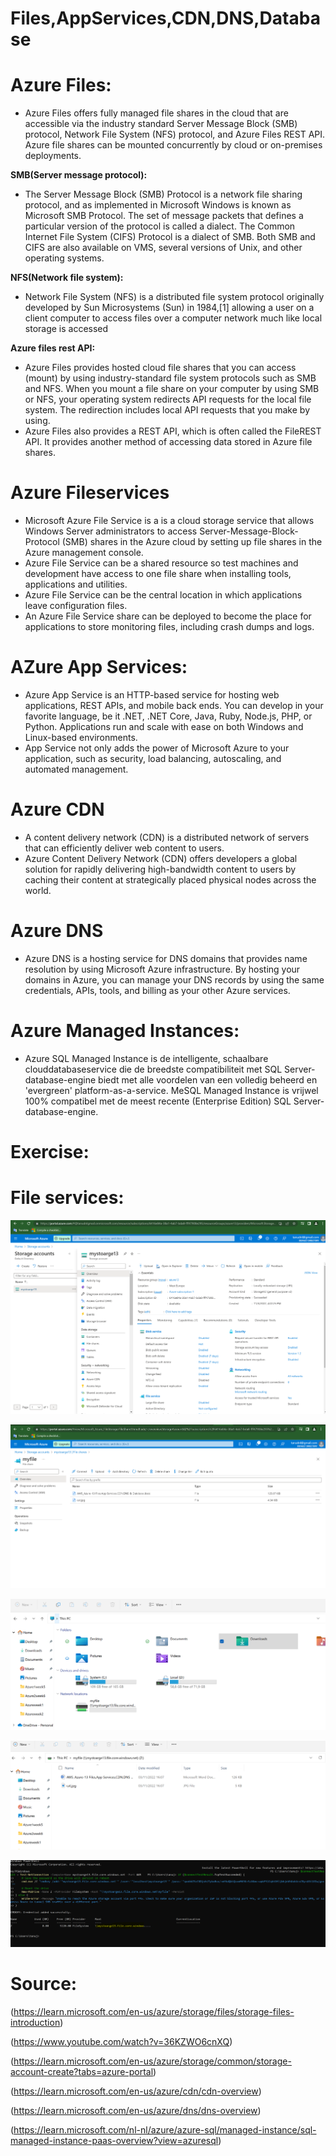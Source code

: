 # Files,AppServices,CDN,DNS,Database


# Azure Files:
- Azure Files offers fully managed file shares in the cloud that are accessible via the industry standard Server Message Block (SMB) protocol, Network File System (NFS) protocol, and Azure Files REST API. Azure file shares can be mounted concurrently by cloud or on-premises deployments.

**SMB(Server message protocol):**
- The Server Message Block (SMB) Protocol is a network file sharing protocol, and as implemented in Microsoft Windows is known as Microsoft SMB Protocol. The set of message packets that defines a particular version of the protocol is called a dialect. The Common Internet File System (CIFS) Protocol is a dialect of SMB. Both SMB and CIFS are also available on VMS, several versions of Unix, and other operating systems.

**NFS(Network file system):**
- Network File System (NFS) is a distributed file system protocol originally developed by Sun Microsystems (Sun) in 1984,[1] allowing a user on a client computer to access files over a computer network much like local storage is accessed

**Azure files rest API:**
- Azure Files provides hosted cloud file shares that you can access (mount) by using industry-standard file system protocols such as SMB and NFS. When you mount a file share on your computer by using SMB or NFS, your operating system redirects API requests for the local file system. The redirection includes local API requests that you make by using.
- Azure Files also provides a REST API, which is often called the FileREST API. It provides another method of accessing data stored in Azure file shares.

# Azure Fileservices
- Microsoft Azure File Service is a is a cloud storage service that allows Windows Server administrators to access Server-Message-Block-Protocol (SMB) shares in the Azure cloud by setting up file shares in the Azure management console.
- Azure File Service can be a shared resource so test machines and development have access to one file share when installing tools, applications and utilities.
- Azure File Service can be the central location in which applications leave configuration files.
- An Azure File Service share can be deployed to become the place for applications to store monitoring files, including crash dumps and logs.

# AZure App Services:
- Azure App Service is an HTTP-based service for hosting web applications, REST APIs, and mobile back ends. You can develop in your favorite language, be it .NET, .NET Core, Java, Ruby, Node.js, PHP, or Python. Applications run and scale with ease on both Windows and Linux-based environments.
- App Service not only adds the power of Microsoft Azure to your application, such as security, load balancing, autoscaling, and automated management.

# Azure CDN
- A content delivery network (CDN) is a distributed network of servers that can efficiently deliver web content to users. 
- Azure Content Delivery Network (CDN) offers developers a global solution for rapidly delivering high-bandwidth content to users by caching their content at strategically placed physical nodes across the world.

# Azure DNS
- Azure DNS is a hosting service for DNS domains that provides name resolution by using Microsoft Azure infrastructure. By hosting your domains in Azure, you can manage your DNS records by using the same credentials, APIs, tools, and billing as your other Azure services.

# Azure Managed Instances:
- Azure SQL Managed Instance is de intelligente, schaalbare clouddatabaseservice die de breedste compatibiliteit met SQL Server-database-engine biedt met alle voordelen van een volledig beheerd en 'evergreen' platform-as-a-service. MeSQL Managed Instance is vrijwel 100% compatibel met de meest recente (Enterprise Edition) SQL Server-database-engine.



# Exercise:
# File services:


![alt test](../00_includes/Azure2week6/Azure13storageaccount.png "Azure13storagecount.png")


![alt test](../00_includes/Azure2week6/azure13myfiles.png "azure13myfiles.png")

![alt test](../00_includes/Azure2week6/azure13fileinlocalsystem.png "azure13fileinlocalsystem.png")

![alt test](../00_includes/Azure2week6/azure13fileinlocalsystem2.png "azure13fileinlocalsystem.png")

![alt test](../00_includes/Azure2week6/azure13fileinpowershell.png "azure13fileinpowershell.png")






















# Source:
(https://learn.microsoft.com/en-us/azure/storage/files/storage-files-introduction)


(https://www.youtube.com/watch?v=36KZWO6cnXQ)

(https://learn.microsoft.com/en-us/azure/storage/common/storage-account-create?tabs=azure-portal)

(https://learn.microsoft.com/en-us/azure/cdn/cdn-overview)

(https://learn.microsoft.com/en-us/azure/dns/dns-overview)

(https://learn.microsoft.com/nl-nl/azure/azure-sql/managed-instance/sql-managed-instance-paas-overview?view=azuresql)

